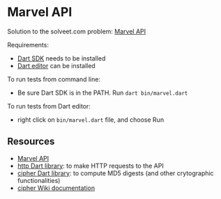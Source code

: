 Marvel API
==========

Solution to the solveet.com problem: 
[Marvel API](http://www.solveet.com/exercises/Acceder-a-la-API-Marvel/299)

Requirements:

- [Dart SDK](https://www.dartlang.org) needs to be installed
- [Dart editor](https://www.dartlang.org) can be installed

To run tests from command line:

- Be sure Dart SDK is in the PATH. Run `dart bin/marvel.dart`

To run tests from Dart editor:

- right click on `bin/marvel.dart` file, and choose Run

## Resources

- [Marvel API](http://developer.marvel.com/docs#!/public/getCreatorCollectionget0)
- [http Dart library](https://pub.dartlang.org/packages/http): to make HTTP requests
to the API
- [cipher Dart library](https://pub.dartlang.org/packages/cipher): to compute MD5
digests (and other crytographic functionalities)
- [cipher Wiki documentation](https://github.com/izaera/cipher/wiki)


